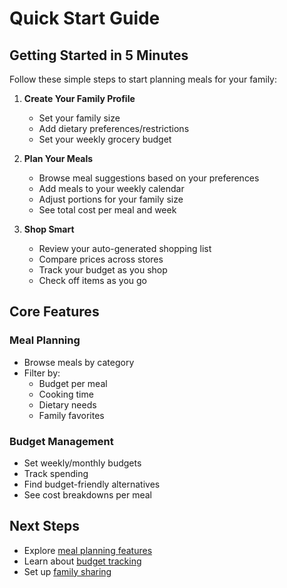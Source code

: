 # Quick Start Guide

## Getting Started in 5 Minutes

Follow these simple steps to start planning meals for your family:

1. **Create Your Family Profile**
   - Set your family size
   - Add dietary preferences/restrictions
   - Set your weekly grocery budget

2. **Plan Your Meals**
   - Browse meal suggestions based on your preferences
   - Add meals to your weekly calendar
   - Adjust portions for your family size
   - See total cost per meal and week

3. **Shop Smart**
   - Review your auto-generated shopping list
   - Compare prices across stores
   - Track your budget as you shop
   - Check off items as you go

## Core Features

### Meal Planning
- Browse meals by category
- Filter by:
  - Budget per meal
  - Cooking time
  - Dietary needs
  - Family favorites

### Budget Management
- Set weekly/monthly budgets
- Track spending
- Find budget-friendly alternatives
- See cost breakdowns per meal

## Next Steps

- Explore [meal planning features](../features/search.md)
- Learn about [budget tracking](../features/shopping-cart.md)
- Set up [family sharing](../api/authentication.md) 